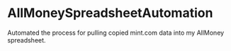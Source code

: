 # AllMoneySpreadsheetAutomation
Automated the process for pulling copied mint.com data into my AllMoney spreadsheet.